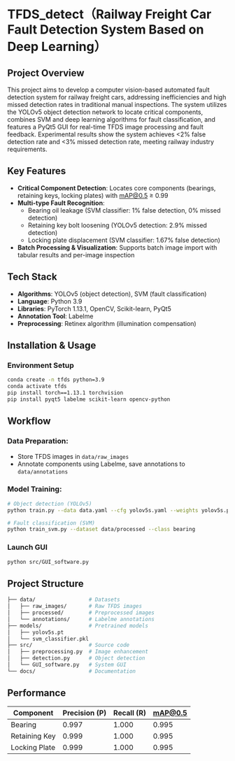 # TFDS_detect（Railway Freight Car Fault Detection System Based on Deep Learning）

## Project Overview
This project aims to develop a computer vision-based automated fault detection system for railway freight cars, addressing inefficiencies and high missed detection rates in traditional manual inspections. The system utilizes the YOLOv5 object detection network to locate critical components, combines SVM and deep learning algorithms for fault classification, and features a PyQt5 GUI for real-time TFDS image processing and fault feedback. Experimental results show the system achieves <2% false detection rate and <3% missed detection rate, meeting railway industry requirements.

## Key Features
- **Critical Component Detection**: Locates core components (bearings, retaining keys, locking plates) with mAP@0.5 ≥ 0.99
- **Multi-type Fault Recognition**:
  - Bearing oil leakage (SVM classifier: 1% false detection, 0% missed detection)
  - Retaining key bolt loosening (YOLOv5 detection: 2.9% missed detection)
  - Locking plate displacement (SVM classifier: 1.67% false detection)
- **Batch Processing & Visualization**: Supports batch image import with tabular results and per-image inspection

## Tech Stack
- **Algorithms**: YOLOv5 (object detection), SVM (fault classification)
- **Language**: Python 3.9
- **Libraries**: PyTorch 1.13.1, OpenCV, Scikit-learn, PyQt5
- **Annotation Tool**: Labelme
- **Preprocessing**: Retinex algorithm (illumination compensation)

## Installation & Usage
### Environment Setup
```bash
conda create -n tfds python=3.9
conda activate tfds
pip install torch==1.13.1 torchvision
pip install pyqt5 labelme scikit-learn opencv-python
```
## **Workflow**

### **Data Preparation:**
- Store TFDS images in `data/raw_images`
- Annotate components using Labelme, save annotations to `data/annotations`

### **Model Training:**
```bash
# Object detection (YOLOv5)
python train.py --data data.yaml --cfg yolov5s.yaml --weights yolov5s.pt --epochs 100

# Fault classification (SVM)
python train_svm.py --dataset data/processed --class bearing
```
### Launch GUI
```bash
python src/GUI_software.py
```
## Project Structure
```bash
├── data/                 # Datasets
│   ├── raw_images/       # Raw TFDS images
│   ├── processed/        # Preprocessed images
│   └── annotations/      # Labelme annotations
├── models/               # Pretrained models
│   ├── yolov5s.pt
│   └── svm_classifier.pkl
├── src/                  # Source code
│   ├── preprocessing.py  # Image enhancement
│   ├── detection.py      # Object detection
│   └── GUI_software.py   # System GUI
└── docs/                 # Documentation
```
## Performance
| Component      | Precision (P) | Recall (R) | mAP@0.5 |
|--------------|--------------|------------|--------|
| Bearing       | 0.997        | 1.000      | 0.995  |
| Retaining Key | 0.999        | 1.000      | 0.995  |
| Locking Plate | 0.999        | 1.000      | 0.995  |

